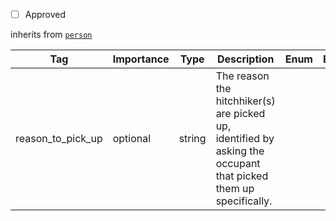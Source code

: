- [ ] Approved


inherits from [`person`](https://github.com/Hitchwiki/hitchhiking_data_standard/blob/main/tags/person.md)

| Tag                         | Importance   | Type     | Description                                                                                   | Enum | Example |
|-----------------------------|--------------|----------|-----------------------------------------------------------------------------------------------|------|---------|
| reason_to_pick_up | optional  | string   | The reason the hitchhiker(s) are picked up, identified by asking the occupant that picked them up specifically.|      |         |
